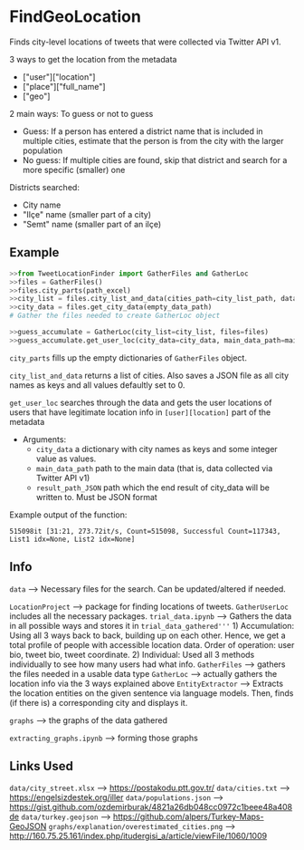 # FindGeoLocation

Finds city-level locations of tweets that were collected via Twitter API v1.

3 ways to get the location from the metadata
- ["user"]["location"]
- ["place"]["full_name"]
- ["geo"]

2 main ways: To guess or not to guess
- Guess: If a person has entered a district name that is included in multiple cities, estimate that the person is from the city with the larger population
- No guess: If multiple cities are found, skip that district and search for a more specific (smaller) one

Districts searched:
- City name
- "Ilçe" name (smaller part of a city)
- "Semt" name (smaller part of an ilçe)

## Example

```python
>>from TweetLocationFinder import GatherFiles and GatherLoc
>>files = GatherFiles()
>>files.city_parts(path_excel)
>>city_list = files.city_list_and_data(cities_path=city_list_path, datapathJSON=empty_data_path)
>>city_data = files.get_city_data(empty_data_path)
# Gather the files needed to create GatherLoc object

>>guess_accumulate = GatherLoc(city_list=city_list, files=files)
>>guess_accumulate.get_user_loc(city_data=city_data, main_data_path=main_data_path, result_path_JSON=result_path)
```
```city_parts``` fills up the empty dictionaries of ```GatherFiles``` object.

```city_list_and_data``` returns a list of cities. Also saves a JSON file as all city names as keys and all values defaultly set to 0.

```get_user_loc``` searches through the data and gets the user locations of users that have legitimate location info in ```[user][location]``` part of the metadata
- Arguments:
    - ```city_data``` a dictionary with city names as keys and some integer value as values.
    - ```main_data_path``` path to the main data (that is, data collected via Twitter API v1)
    - ```result_path_JSON``` path which the end result of city_data will be written to. Must be JSON format

Example output of the function:
```
515098it [31:21, 273.72it/s, Count=515098, Successful Count=117343, List1 idx=None, List2 idx=None]
```


## Info

```data``` --> Necessary files for the search. Can be updated/altered if needed.

```LocationProject``` --> package for finding locations of tweets. ```GatherUserLoc``` includes all the necessary packages.
    ```trial_data.ipynb``` --> Gathers the data in all possible ways and stores it in ```trial_data_gathered'''```
        1) Accumulation: Using all 3 ways back to back, building up on each other. Hence, we get a total profile of people with accessible location data.
        Order of operation: user bio, tweet bio, tweet coordinate.
        2) Individual: Used all 3 methods individually to see how many users had what info.
    ```GatherFiles``` --> gathers the files needed in a usable data type
    ```GatherLoc``` --> actually gathers the location info via the 3 ways explained above
    ```EntityExtractor``` --> Extracts the location entities on the given sentence via language models. Then, finds (if there is) a corresponding city and displays it.

```graphs``` --> the graphs of the data gathered

```extracting_graphs.ipynb``` --> forming those graphs

## Links Used

```data/city_street.xlsx``` --> https://postakodu.ptt.gov.tr/
```data/cities.txt``` --> https://engelsizdestek.org/iller
```data/populations.json``` --> https://gist.github.com/ozdemirburak/4821a26db048cc0972c1beee48a408de
```data/turkey.geojson``` --> https://github.com/alpers/Turkey-Maps-GeoJSON
```graphs/explanation/overestimated_cities.png``` --> http://160.75.25.161/index.php/itudergisi_a/article/viewFile/1060/1009